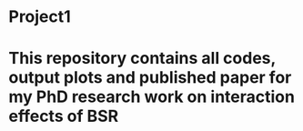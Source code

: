 # Project1
# This repository contains all codes, output plots and published paper for my PhD research work on interaction effects of BSR

